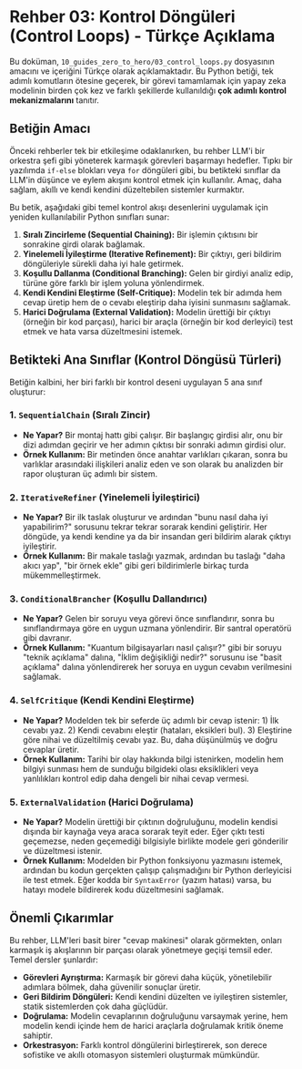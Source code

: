 # Rehber 03: Kontrol Döngüleri (Control Loops) - Türkçe Açıklama

Bu doküman, `10_guides_zero_to_hero/03_control_loops.py` dosyasının amacını ve içeriğini Türkçe olarak açıklamaktadır. Bu Python betiği, tek adımlı komutların ötesine geçerek, bir görevi tamamlamak için yapay zeka modelinin birden çok kez ve farklı şekillerde kullanıldığı **çok adımlı kontrol mekanizmalarını** tanıtır.

## Betiğin Amacı

Önceki rehberler tek bir etkileşime odaklanırken, bu rehber LLM'i bir orkestra şefi gibi yöneterek karmaşık görevleri başarmayı hedefler. Tıpkı bir yazılımda `if-else` blokları veya `for` döngüleri gibi, bu betikteki sınıflar da LLM'in düşünce ve eylem akışını kontrol etmek için kullanılır. Amaç, daha sağlam, akıllı ve kendi kendini düzeltebilen sistemler kurmaktır.

Bu betik, aşağıdaki gibi temel kontrol akışı desenlerini uygulamak için yeniden kullanılabilir Python sınıfları sunar:

1.  **Sıralı Zincirleme (Sequential Chaining):** Bir işlemin çıktısını bir sonrakine girdi olarak bağlamak.
2.  **Yinelemeli İyileştirme (Iterative Refinement):** Bir çıktıyı, geri bildirim döngüleriyle sürekli daha iyi hale getirmek.
3.  **Koşullu Dallanma (Conditional Branching):** Gelen bir girdiyi analiz edip, türüne göre farklı bir işlem yoluna yönlendirmek.
4.  **Kendi Kendini Eleştirme (Self-Critique):** Modelin tek bir adımda hem cevap üretip hem de o cevabı eleştirip daha iyisini sunmasını sağlamak.
5.  **Harici Doğrulama (External Validation):** Modelin ürettiği bir çıktıyı (örneğin bir kod parçası), harici bir araçla (örneğin bir kod derleyici) test etmek ve hata varsa düzeltmesini istemek.

## Betikteki Ana Sınıflar (Kontrol Döngüsü Türleri)

Betiğin kalbini, her biri farklı bir kontrol deseni uygulayan 5 ana sınıf oluşturur:

### 1. `SequentialChain` (Sıralı Zincir)
*   **Ne Yapar?** Bir montaj hattı gibi çalışır. Bir başlangıç girdisi alır, onu bir dizi adımdan geçirir ve her adımın çıktısı bir sonraki adımın girdisi olur.
*   **Örnek Kullanım:** Bir metinden önce anahtar varlıkları çıkaran, sonra bu varlıklar arasındaki ilişkileri analiz eden ve son olarak bu analizden bir rapor oluşturan üç adımlı bir sistem.

### 2. `IterativeRefiner` (Yinelemeli İyileştirici)
*   **Ne Yapar?** Bir ilk taslak oluşturur ve ardından "bunu nasıl daha iyi yapabilirim?" sorusunu tekrar tekrar sorarak kendini geliştirir. Her döngüde, ya kendi kendine ya da bir insandan geri bildirim alarak çıktıyı iyileştirir.
*   **Örnek Kullanım:** Bir makale taslağı yazmak, ardından bu taslağı "daha akıcı yap", "bir örnek ekle" gibi geri bildirimlerle birkaç turda mükemmelleştirmek.

### 3. `ConditionalBrancher` (Koşullu Dallandırıcı)
*   **Ne Yapar?** Gelen bir soruyu veya görevi önce sınıflandırır, sonra bu sınıflandırmaya göre en uygun uzmana yönlendirir. Bir santral operatörü gibi davranır.
*   **Örnek Kullanım:** "Kuantum bilgisayarları nasıl çalışır?" gibi bir soruyu "teknik açıklama" dalına, "İklim değişikliği nedir?" sorusunu ise "basit açıklama" dalına yönlendirerek her soruya en uygun cevabın verilmesini sağlamak.

### 4. `SelfCritique` (Kendi Kendini Eleştirme)
*   **Ne Yapar?** Modelden tek bir seferde üç adımlı bir cevap istenir: 1) İlk cevabı yaz. 2) Kendi cevabını eleştir (hataları, eksikleri bul). 3) Eleştirine göre nihai ve düzeltilmiş cevabı yaz. Bu, daha düşünülmüş ve doğru cevaplar üretir.
*   **Örnek Kullanım:** Tarihi bir olay hakkında bilgi istenirken, modelin hem bilgiyi sunması hem de sunduğu bilgideki olası eksiklikleri veya yanlılıkları kontrol edip daha dengeli bir nihai cevap vermesi.

### 5. `ExternalValidation` (Harici Doğrulama)
*   **Ne Yapar?** Modelin ürettiği bir çıktının doğruluğunu, modelin kendisi dışında bir kaynağa veya araca sorarak teyit eder. Eğer çıktı testi geçemezse, neden geçemediği bilgisiyle birlikte modele geri gönderilir ve düzeltmesi istenir.
*   **Örnek Kullanım:** Modelden bir Python fonksiyonu yazmasını istemek, ardından bu kodun gerçekten çalışıp çalışmadığını bir Python derleyicisi ile test etmek. Eğer kodda bir `SyntaxError` (yazım hatası) varsa, bu hatayı modele bildirerek kodu düzeltmesini sağlamak.

## Önemli Çıkarımlar

Bu rehber, LLM'leri basit birer "cevap makinesi" olarak görmekten, onları karmaşık iş akışlarının bir parçası olarak yönetmeye geçişi temsil eder. Temel dersler şunlardır:

*   **Görevleri Ayrıştırma:** Karmaşık bir görevi daha küçük, yönetilebilir adımlara bölmek, daha güvenilir sonuçlar üretir.
*   **Geri Bildirim Döngüleri:** Kendi kendini düzelten ve iyileştiren sistemler, statik sistemlerden çok daha güçlüdür.
*   **Doğrulama:** Modelin cevaplarının doğruluğunu varsaymak yerine, hem modelin kendi içinde hem de harici araçlarla doğrulamak kritik öneme sahiptir.
*   **Orkestrasyon:** Farklı kontrol döngülerini birleştirerek, son derece sofistike ve akıllı otomasyon sistemleri oluşturmak mümkündür.